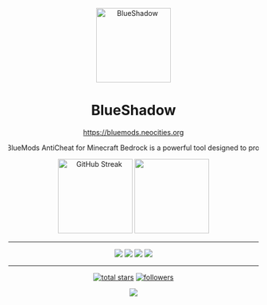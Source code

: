 <p align="center">
  <img src="https://github.com/user-attachments/assets/fba6074b-b49a-482a-a688-adf74ca5538b" alt="BlueShadow" height="150" weight="150">
</p>

<h1 align="center">BlueShadow</h1>

<p align="center">
  <a href="https://bluemods.neocities.org">https://bluemods.neocities.org</a>
</p>

<p align="center">
  <marquee behavior="alternate" direction="left" scrollamount="5">
    BlueMods AntiCheat for Minecraft Bedrock is a powerful tool designed to protect your server from hackers & cheaters.
  </marquee>
</p>


<div align="center">
  <img height="150" weight="150" src="https://github-readme-streak-stats.herokuapp.com/?user=BlueModsYT&layout=compact&theme=radical&hide_border=false" alt="GitHub Streak" />
  <img height="150" weight="150" src="https://github-readme-stats.vercel.app/api/top-langs/?username=BlueModsYT&layout=compact&langs_count=8&theme=radical&hide_border=false"/>
</div>

---

<p align="center">
  <img src="https://img.shields.io/badge/javascript-%23323330.svg?style=for-the-badge&logo=javascript&logoColor=%23F7DF1E">
  <img src="https://img.shields.io/badge/python-3670A0?style=for-the-badge&logo=python&logoColor=ffdd54">
  <img src="https://img.shields.io/badge/typescript-%23007ACC.svg?style=for-the-badge&logo=typescript&logoColor=white">
  <img src="https://img.shields.io/badge/lua-%232C2D72.svg?style=for-the-badge&logo=lua&logoColor=white">
</p>

---

<p align="center">
  <a href="https://github.com/BlueModsYT?tab=repositories&sort=stargazers">
    <img alt="total stars" title="Total stars on GitHub" src="https://custom-icon-badges.demolab.com/github/stars/BlueModsYT?color=ADD8E6&style=for-the-badge&labelColor=gray&logo=star"/></a>
  <a href="https://github.com/BlueModsYT?tab=followers">
    <img alt="followers" title="Followers" src="https://custom-icon-badges.demolab.com/github/followers/BlueModsYT?color=ADD8E6&labelColor=gray&style=for-the-badge&logo=person-add&label=Followers&logoColor=white"/></a>
</p>

<p align="center">
  <img src="https://capsule-render.vercel.app/api?type=waving&color=gradient&height=100&section=footer"/>
</p>
